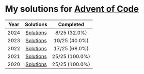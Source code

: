 # My solutions for [Advent of Code](https://adventofcode.com)

| Year | Solutions | Completed |
|:---:|:---:|:---:|
| 2024 | [Solutions](./2024) | 8/25 (32.0%) |
| 2023 | [Solutions](./2023) | 10/25 (40.0%) |
| 2022 | [Solutions](./2022) | 17/25 (68.0%) |
| 2021 | [Solutions](./2021) | 25/25 (100.0%) |
| 2020 | [Solutions](./2020) | 25/25 (100.0%) |